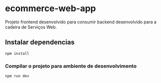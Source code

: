 # ecommerce-web-app

Projeto frontend desenvolvido para consumir backend desenvolvido para a cadeira de Serviços Web.

## Instalar dependencias

```sh
npm install
```

### Compilar o projeto para ambiente de desenvolvimento

```sh
npm run dev
```
